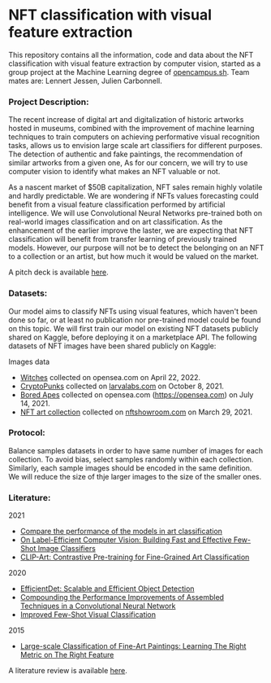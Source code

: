 # NFT classification with visual feature extraction
This repository contains all the information, code and data about the NFT classification with visual feature extraction by computer vision, started as a group project at the Machine Learning degree of [opencampus.sh](https://opencampus.sh). Team mates are: Lennert Jessen, Julien Carbonnell.

### Project Description:
The recent increase of digital art and digitalization of historic artworks hosted in museums, combined with the improvement of machine learning techniques to train computers on achieving performative visual recognition tasks, allows us to envision large scale art classifiers for different purposes. The detection of authentic and fake paintings, the recommendation of similar artworks from a given one, As for our concern, we will try to use computer vision to identify what makes an NFT valuable or not. 

As a nascent market of $50B capitalization, NFT sales remain highly volatile and hardly predictable. We are wondering if NFTs values forecasting could benefit from a visual feature classification performed by artificial intelligence. We will use Convolutional Neural Networks pre-trained both on real-world images classification and on art classification. As the enhancement of the earlier improve the laster, we are expecting that NFT classification will benefit from transfer learning of previously trained models. However, our purpose will not be to detect the belonging on an NFT to a collection or an artist, but how much it would be valued on the market. 

A pitch deck is available [here](https://docs.google.com/presentation/d/1K-IZk7SBP9A4UM-96AAbhkHJ-ttUYWxnUfznlGXn_rY/edit?usp=sharing). 

### Datasets:
Our model aims to classify NFTs using visual features, which haven't been done so far, or at least no publication nor pre-trained model could be found on this topic. We will first train our model on existing NFT datasets publicly shared on Kaggle, before deploying it on a marketplace API. The following datasets of NFT images have been shared publicly on Kaggle:

Images data
- [Witches](https://www.kaggle.com/datasets/harrywang/crypto-coven) collected on opensea.com on April 22, 2022.
- [CryptoPunks](https://www.kaggle.com/datasets/tunguz/cryptopunks) collected on [larvalabs.com](https://larvalabs.com/cryptopunks) on October 8, 2021.
- [Bored Apes](https://www.kaggle.com/datasets/stanleyjzheng/bored-apes-yacht-club) collected on opensea.com (https://opensea.com) on July 14, 2021.
- [NFT art collection](https://www.kaggle.com/datasets/vepnar/nft-art-dataset) collected on [nftshowroom.com](https://nftshowroom.com/) on March 29, 2021.

### Protocol:
Balance samples datasets in order to have same number of images for each collection. To avoid bias, select samples randomly within each collection. 
Similarly, each sample images should be encoded in the same definition. We will reduce the size of thje larger images to the size of the smaller ones.


### Literature:
2021
- [Compare the performance of the models in art classification](https://journals.plos.org/plosone/article?id=10.1371/journal.pone.0248414)
- [On Label-Efficient Computer Vision: Building Fast and Effective Few-Shot Image Classifiers](https://open.library.ubc.ca/soa/cIRcle/collections/ubctheses/24/items/1.0402554)
- [CLIP-Art: Contrastive Pre-training for Fine-Grained Art Classification](https://paperswithcode.com/paper/clip-art-contrastive-pre-training-for-fine-1)

2020
- [EfficientDet: Scalable and Efficient Object Detection](https://paperswithcode.com/paper/efficientdet-scalable-and-efficient-object)
- [Compounding the Performance Improvements of Assembled Techniques in a Convolutional Neural Network](https://paperswithcode.com/paper/compounding-the-performance-improvements-of)
- [Improved Few-Shot Visual Classification](https://paperswithcode.com/paper/improved-few-shot-visual-classification)

2015
- [Large-scale Classification of Fine-Art Paintings: Learning The Right Metric on The Right Feature](https://paperswithcode.com/paper/large-scale-classification-of-fine-art)

A literature review is available [here](https://docs.google.com/presentation/d/1C71zY-cyWRJ5eGu-7kWDVJnMXtFdfASyUyzi9TH5iU4/edit?usp=sharing).
